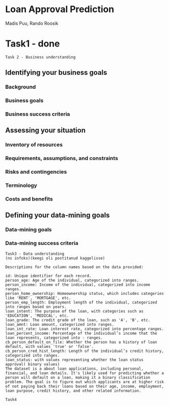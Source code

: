 # Loan Approval Prediction
Madis Puu, Rando Roosik
# Task1 - done 
```
Task 2 - Business understanding
```

## Identifying your business goals
### Background
### Business goals
### Business success criteria

## Assessing your situation
### Inventory of resources
### Requirements, assumptions, and constraints
### Risks and contingencies
### Terminology
### Costs and benefits

## Defining your data-mining goals
### Data-mining goals
### Data-mining success criteria



```
Task3 - Data understanding
(ns infoks)(keegi oli postitanud kaggelisse)

Descriptions for the column names based on the data provided:

id: Unique identifier for each record.
person_age: Age of the individual, categorized into ranges.
person_income: Income of the individual, categorized into income ranges.
person_home_ownership: Homeownership status, which includes categories like 'RENT', 'MORTGAGE', etc.
person_emp_length: Employment length of the individual, categorized into ranges based on years.
loan_intent: The purpose of the loan, with categories such as 'EDUCATION', 'MEDICAL', etc.
loan_grade: The credit grade of the loan, such as 'A', 'B', etc.
loan_amnt: Loan amount, categorized into ranges.
loan_int_rate: Loan interest rate, categorized into percentage ranges.
loan_percent_income: Percentage of the individual’s income that the loan represents, categorized into - ranges.
cb_person_default_on_file: Whether the person has a history of loan default, with values 'true' or 'false'.
cb_person_cred_hist_length: Length of the individual’s credit history, categorized into ranges.
loan_status: with values representing whether the loan status approval( binary values)
The dataset is a about loan applications, including personal, financial, and loan details. It's likely used for predicting whether a person will default on a loan, making it a binary classification problem. The goal is to figure out which applicants are at higher risk of not paying back their loans based on their age, income, employment, loan purpose, credit history, and other related information.

```
```
Task4
```
